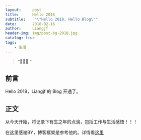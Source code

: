 ```yaml
---
layout:     post
title:      Hello 2018
subtitle:    "\"Hello 2018, Hello Blog\""
date:       2018-02-16
author:     Liangjf
header-img: img/post-bg-2018.jpg
catalog: true
tags:
    - 生活
---
```


> “🙉🙉🙉 ”


## 前言

Hello 2018，Liangjf 的 Blog 开通了。

## 正文

从今天开始，将记录下有生之年的点滴，包括工作与生活感悟！！！

在这里感谢BY，博客框架是参考他的。详情看[这里](http://qiubaiying.top/)
